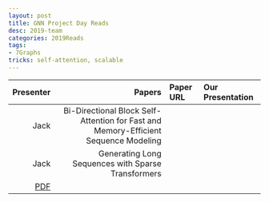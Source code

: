 ```yaml
---
layout: post
title: GNN Project Day Reads
desc: 2019-team
categories: 2019Reads
tags:
- 7Graphs
tricks: self-attention, scalable
---
```




| Presenter | Papers | Paper URL| Our Presentation | 
| -----: | -------------------------------: | :----- | :----- | 
| Jack | Bi-Directional Block Self-Attention for Fast and Memory-Efficient Sequence Modeling | | |
| Jack | Generating Long Sequences with Sparse Transformers
 | [PDF](https://arxiv.org/abs/1904.10509) | |
